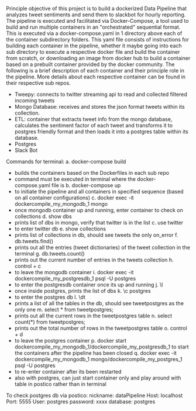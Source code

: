 Principle objective of this project is to build a dockerized Data Pipeline that analyzes tweet sentiments and send them to slackbot for hourly reporting. The pipeline is executed and facilitated via Docker-Compose, a tool used to build and run multiple containers in an "orchestrated" sequential format. This is executed via a docker-compose.yaml in 1 directory above each of the container subdirectory folders. This yaml file consists of instructions for building each container in the pipeline, whether it maybe going into each sub directory to execute a respective docker file and build the container from scratch, or downloading an image from docker hub to build a container based on a prebuilt container provided by the docker community. The following is a brief description of each container and their principle role in the pipeline. More details about each respective container can be found in their respective sub repos.

- Tweepy: connects to twitter streaming api to read and collected filtered incoming tweets
- Mongo Database: receives and stores the json format tweets within its collection.
- ETL: container that extracts tweet info from the mongo database, calculates the sentiment factor of each tweet and transforms it to postgres friendly format and then loads it into a postgres table within its database.
- Postgres
- Slack Bot


Commands for terminal:
a. docker-compose build
  - builds the containers based on the Dockerfiles in each sub repo
  - command must be executed in terminal where the docker-compose.yaml file is
b. docker-compose up
  - to initiate the pipeline and all containers in specified sequence (based on all container configurations)
c. docker exec -it dockercompile_my_mongodb_1 mongo
  - once mongodb container up and running, enter container to check on collections
d. show dbs
  - prints list of dbs in mongo, verify that twitter is in the list
c. use twitter
  - to enter twitter db
e. show collections
  - prints list of collections in db, should see tweets the only on_error
f. db.tweets.find()
  - prints out all the entries (tweet dictionaries) of the tweet collection in the terminal
g. db.tweets.count()
  - prints out the current number of entries in the tweets collection
h. control + c
  - to leave the mongodb container
i. docker exec -it dockercompile_my_postgresdb_1 psql -U postgres
  - to enter the postgresdb container once its up and running
j. \l
  - once inside postgres, prints the list of dbs
k. \c postgres
  - to enter the postgres db
l. \dt
  - prints a list of all the tables in the db, should see tweetpostgres as the only one
m. select * from tweetpostgres;
  - prints out all the current rows in the tweetpostgres table
n. select count(*) from tweetpostgres;
  - prints out the total number of rows in the tweetpostgres table
o. control + d
  - to leave the postgres container
p. docker start dockercompile_my_mongodb_1/dockercompile_my_postgresdb_1
  to start the containers after the pipeline has been closed
q. docker exec -it dockercompile_my_mongodb_1 mongo/dockercompile_my_postgres_1 psql -U postgres
  - to re-enter container after its been restarted
  - also with postgres, can just start container only and play around with table in postico rather than in terminal

To check postgres db via postico:
nickname: dataPipeline
Host: localhost
Port: 5555
User: postgres
password: xxxx
database: postgres

